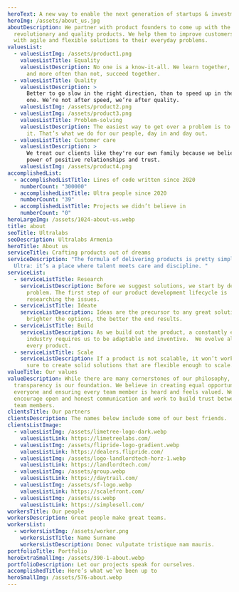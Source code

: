 ```yaml
---
heroText: A new way to enable the next generation of startups & investment opportunities
heroImg: /assets/about_us.jpg
aboutDescription: We partner with product founders to come up with the most
  revolutionary and quality products. We help them to improve customers’ lives
  with agile and flexible solutions to their everyday problems.
valuesList:
  - valuesListImg: /assets/product1.png
    valuesListTitle: Equality
    valuesListDescription: No one is a know-it-all. We learn together, fail together
      and more often than not, succeed together.
  - valuesListTitle: Quality
    valuesListDescription: >
      Better to go slow in the right direction, than to speed up in the wrong
      one. We’re not after speed, we’re after quality.
    valuesListImg: /assets/product2.png
  - valuesListImg: /assets/product3.png
    valuesListTitle: Problem-solving
    valuesListDescription: The easiest way to get over a problem is to just solve
      it. That’s what we do for our people, day in and day out.
  - valuesListTitle: Customer care
    valuesListDescription: >
      We treat our clients like they're our own family because we believe in the
      power of positive relationships and trust.
    valuesListImg: /assets/product4.png
accomplishedList:
  - accomplishedListTitle: Lines of code written since 2020
    numberCount: "300000"
  - accomplishedListTitle: Ultra people since 2020
    numberCount: "39"
  - accomplishedListTitle: Projects we didn’t believe in
    numberCount: "0"
heroLargeImg: /assets/1024-about-us.webp
title: about
seoTitle: Ultralabs
seoDescription: Ultralabs Armenia
heroTitle: About us
serviceTitle: Crafting products out of dreams
serviceDescription: "The formula of delivering products is pretty simple at
  Ultra: it’s a place where talent meets care and discipline. "
serviceList:
  - serviceListTitle: Research
    serviceListDescription: Before we suggest solutions, we start by defining the
      problem. The first step of our product development lifecycle is
      researching the issues.
  - serviceListTitle: Ideate
    serviceListDescription: Ideas are the precursor to any great solution. The
      brighter the options, the better the end results.
  - serviceListTitle: Build
    serviceListDescription: As we build out the product, a constantly evolving tech
      industry requires us to be adaptable and inventive.  We evolve alongside
      every product.
  - serviceListTitle: Scale
    serviceListDescription: If a product is not scalable, it won’t work. We make
      sure to create solid solutions that are flexible enough to scale.
valueTitle: Our values
valueDescription: While there are many cornerstones of our philosophy,
  transparency is our foundation. We believe in creating equal opportunities for
  everyone and ensuring every team member is heard and feels valued. We
  encourage open and honest communication and work to build trust between all
  team members.
clientsTitle: Our partners
clientsDescription: The names below include some of our best friends.
clientsListImage:
  - valuesListImg: /assets/limetree-logo-dark.webp
    valuesListLink: https://limetreelabs.com/
  - valuesListImg: /assets/flipride-logo-gradient.webp
    valuesListLink: https://dealers.flipride.com/
  - valuesListImg: /assets/logo-landlordtech-horz-1.webp
    valuesListLink: https://landlordtech.com/
  - valuesListImg: /assets/group.webp
    valuesListLink: https://daytrail.com/
  - valuesListImg: /assets/sf-logo.webp
    valuesListLink: https://scalefront.com/
  - valuesListImg: /assets/ss.webp
    valuesListLink: https://simplesell.com/
workersTitle: Our people
workersDescription: Great people make great teams.
workersList:
  - workersListImg: /assets/worker.png
    workersListTitle: Name Surname
    workersListDescription: Donec vulputate tristique nam mauris.
portfolioTitle: Portfolio
heroExtraSmallImg: /assets/390-1-about.webp
portfolioDescription: Let our projects speak for ourselves.
accomplishedTitle: Here’s what we’ve been up to
heroSmallImg: /assets/576-about.webp
---
```

